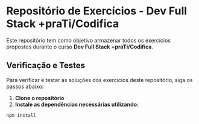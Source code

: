 # Repositório de Exercícios - Dev Full Stack +praTi/Codifica

Este repositório tem como objetivo armazenar todos os exercícios propostos durante o curso **Dev Full Stack +praTi/Codifica**. 
## Verificação e Testes
Para verificar e testar as soluções dos exercícios deste repositório, siga os passos abaixo:

1. **Clone o repositório** 
2. **Instale as dependências necessárias utilizando:** 
```sh
npm install